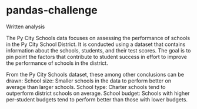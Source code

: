 # pandas-challenge

Written analysis

The Py City Schools data focuses on assessing the performance of schools in the Py City School District. It is conducted using a dataset that contains information about the schools, students, and their test scores. The goal is to pin point the factors that contribute to student success in effort to improve the performance of schools in the district.

From the Py City Schools dataset, these among other conclusions can be drawn:
School size:  Smaller schools in the data to perform better on average than larger schools.
School type: Charter schools tend to outperform district schools on average.
School budget: Schools with higher per-student budgets tend to perform better than those with lower budgets.

